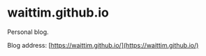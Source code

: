 # waittim.github.io

Personal blog. 

Blog address: [https://waittim.github.io/](https://waittim.github.io/)

